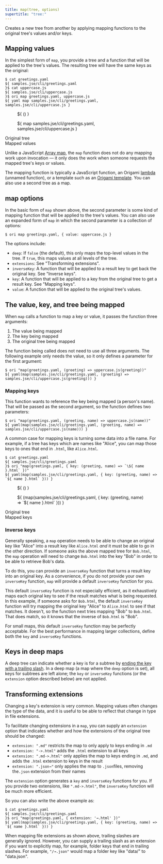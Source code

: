```yaml
---
title: map(tree, options)
supertitle: "tree:"
---
```


Creates a new tree from another by applying mapping functions to the original tree's values and/or keys.

<a name="values"></a>

## Mapping values

In the simplest form of `map`, you provide a tree and a function that will be applied to the tree's values. The resulting tree will have the same keys as the original:

```console
$ cat greetings.yaml
${ samples.jse/cli/greetings.yaml
}$ cat uppercase.js
${ samples.jse/cli/uppercase.js
}$ ori map greetings.yaml, uppercase.js
${ yaml map samples.jse/cli/greetings.yaml, samples.jse/cli/uppercase.js }
```

<div class="sideBySide">
  <figure>
    ${ <svg.js>(<samples.jse/cli/greetings.yaml>) }
  </figure>
  <figure>
    ${ <svg.js> map samples.jse/cli/greetings.yaml, samples.jse/cli/uppercase.js }
  </figure>
  <figcaption>Original tree</figcaption>
  <figcaption>Mapped values</figcaption>
</div>

Unlike a JavaScript [Array map](https://developer.mozilla.org/en-US/docs/Web/JavaScript/Reference/Global_Objects/Array/map), the `map` function does not do any mapping work upon invocation — it only does the work when someone requests the mapped tree's keys or values.

The mapping function is typically a JavaScript function, an Origami [lambda](/language/syntax.html#lambdas-unnamed-functions) (unnamed function), or a template such as an [Origami template](/language/templates.html). You can also use a second tree as a map.

## map options

In the basic form of `map` shown above, the second parameter is some kind of mapping function that will be applied to the tree's values. You can also use an expanded form of `map` in which the second parameter is a collection of options:

```console
$ ori map greetings.yaml, { value: uppercase.js }
```

The options include:

- `deep`: If `false` (the default), this only maps the top-level values in the tree. If `true`, this maps values at all levels of the tree.
- `extensions`: See "Transforming extensions".
- `inverseKey`: A function that will be applied to a result key to get back the original key. See "Inverse keys".
- `key`: A function that will be applied to a key from the original tree to get a result key. See "Mapping keys".
- `value`: A function that will be applied to the original tree's values.

## The value, key, and tree being mapped

When `map` calls a function to map a key or value, it passes the function three arguments:

1. The value being mapped
2. The key being mapped
3. The original tree being mapped

The function being called does not need to use all three arguments. The following example only needs the value, so it only defines a parameter for the first argument:

```console
$ ori "map(greetings.yaml, (greeting) => uppercase.js(greeting))"
${ yaml(map(samples.jse/cli/greetings.yaml, (greeting) => samples.jse/cli/uppercase.js(greeting))) }
```

### Mapping keys

This function wants to reference the key being mapped (a person's name). That will be passed as the second argument, so the function defines two parameters:

```console
$ ori "map(greetings.yaml, (greeting, name) => uppercase.js(name))"
${ yaml(map(samples.jse/cli/greetings.yaml, (greeting, name) => samples.jse/cli/uppercase.js(name))) }
```

A common case for mapping keys is turning some data into a file name. For example, if a tree has keys which are names like "Alice", you can map those keys to ones that end in `.html`, like `Alice.html`.

```console
$ cat greetings.yaml
${ samples.jse/cli/greetings.yaml
}$ ori "map(greetings.yaml, { key: (greeting, name) => `\${ name }.html` })"
${ yaml(map(samples.jse/cli/greetings.yaml, { key: (greeting, name) => `${ name }.html` })) }
```

<div class="sideBySide">
  <figure>
    ${ <svg.js>(<samples.jse/cli/greetings.yaml>) }
  </figure>
  <figure>
    ${ <svg.js>(map(samples.jse/cli/greetings.yaml, { key: (greeting, name) => `${ name }.html` })) }
  </figure>
  <figcaption>Original tree</figcaption>
  <figcaption>Mapped keys</figcaption>
</div>

### Inverse keys

Generally speaking, a `map` operation needs to be able to change an original key like "Alice" into a result key like `Alice.html` _and_ it must be able to go in the other direction. If someone asks the above mapped tree for `Bob.html`, the `map` operation will need to change `Bob.html` into the key "Bob" in order to be able to retrieve Bob's data.

To do this, you can provide an `inverseKey` function that turns a result key into an original key. As a convenience, if you do not provide your own `inverseKey` function, `map` will provide a default `inverseKey` function for you.

This default `inverseKey` function is not especially efficient, as it exhaustively maps each original key to see if the result matches what is being requested. In this example, if someone asks for `Bob.html`, the default `inverseKey` function will try mapping the original key "Alice" to `Alice.html` to see if that matches. It doesn't, so the function next tries mapping "Bob" to `Bob.html`. That does match, so it knows that the inverse of `Bob.html` is "Bob".

For small maps, this default `inverseKey` function may be perfectly acceptable. For the best performance in mapping larger collections, define both the `key` and `inverseKey` functions.

## Keys in deep maps

A deep tree can indicate whether a key is for a subtree by [ending the key with a trailing slash](https://weborigami.org/async-tree/interface.html#trailing-slash-convention). In a deep map (a map where the `deep` option is set), all keys for subtrees are left alone; the `key` or `inverseKey` functions (or the `extension` option described below) are not applied.

## Transforming extensions

Changing a key's extension is very common. Mapping values often changes the type of the data, and it is useful to be able to reflect that change in type in file extensions.

To facilitate changing extensions in a `map`, you can supply an `extension` option that indicates whether and how the extensions of the original tree should be changed:

- `extension: ".md"` restricts the map to only apply to keys ending in `.md`
- `extension: "->.html"` adds the `.html` extension to all keys
- `extension: ".md->.html"` only applies the map to keys ending in `.md`, and adds the `.html` extension to keys in the result
- `extension: ".json→"` only applies the map to `.json`files, removing the`.json` extension from their names

The `extension` option generates a `key` and `inverseKey` functions for you. If you provide two extensions, like `".md->.html"`, the `inverseKey` function will be much more efficient.

So you can also write the above example as:

```console
$ cat greetings.yaml
${ samples.jse/cli/greetings.yaml
}$ ori "map(greetings.yaml, { extension: '→.html' })"
${ yaml(map(samples.jse/cli/greetings.yaml, { key: (greeting, name) => `${ name }.html` })) }
```

When mapping file extensions as shown above, trailing slashes are generally ignored. However, you can supply a trailing slash as an extension if you want to explicitly map, for example, folder keys that end in trailing slashes. For example, `"/→.json"` would map a folder key like "data/" to "data.json".
